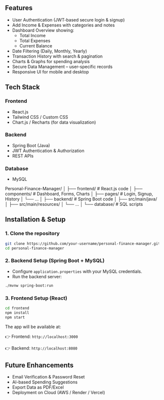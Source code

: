 ## Features

- User Authentication (JWT-based secure login & signup)
- Add Income & Expenses with categories and notes
- Dashboard Overview showing:
    - Total Income
    - Total Expenses
    - Current Balance
- Date Filtering (Daily, Monthly, Yearly)
- Transaction History with search & pagination
- Charts & Graphs for spending analysis
- Secure Data Management – user-specific records
- Responsive UI for mobile and desktop

## Tech Stack
### Frontend
- React.js
- Tailwind CSS / Custom CSS
- Chart.js / Recharts (for data visualization)
### Backend
- Spring Boot (Java)
- JWT Authentication & Authorization
- REST APIs
### Database
- MySQL

Personal-Finance-Manager/
│
├── frontend/          # React.js code
│   ├── components/    # Dashboard, Forms, Charts
│   ├── pages/         # Login, Signup, History
│   └── ...
│
├── backend/           # Spring Boot code
│   ├── src/main/java/
│   ├── src/main/resources/
│   └── ...
│
└── database/          # SQL scripts

## Installation & Setup

### 1. Clone the repository

```bash
git clone https://github.com/your-username/personal-finance-manager.git
cd personal-finance-manager

```

### 2. Backend Setup (Spring Boot + MySQL)

- Configure `application.properties` with your MySQL credentials.
- Run the backend server:

```bash
./mvnw spring-boot:run

```

### 3. Frontend Setup (React)

```bash
cd frontend
npm install
npm start

```

The app will be available at:

👉 Frontend: `http://localhost:3000`

👉 Backend: `http://localhost:8080`

##  Future Enhancements

- Email Verification & Password Reset
- AI-based Spending Suggestions
- Export Data as PDF/Excel
- Deployment on Cloud (AWS / Render / Vercel)
